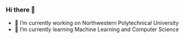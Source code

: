 ### Hi there 👋
- 🔭 I’m currently working on Northwestern Polytechnical University
- 🌱 I’m currently learning Machine Learning and Computer Science
<!--
**Heyinsen/Heyinsen** is a ✨ _special_ ✨ repository because its `README.md` (this file) appears on your GitHub profile.

Here are some ideas to get you started:

- 🔭 I’m currently working on Northwestern Polytechnical University
- 🌱 I’m currently learning Machine Learning and Computer Science
- 👯 I’m looking to collaborate on ...
- 🤔 I’m looking for help with ...
- 💬 Ask me about ...
- 📫 How to reach me: heyinsen@qq.com
- 😄 Pronouns: ...
- ⚡ Fun fact: ...
-->
